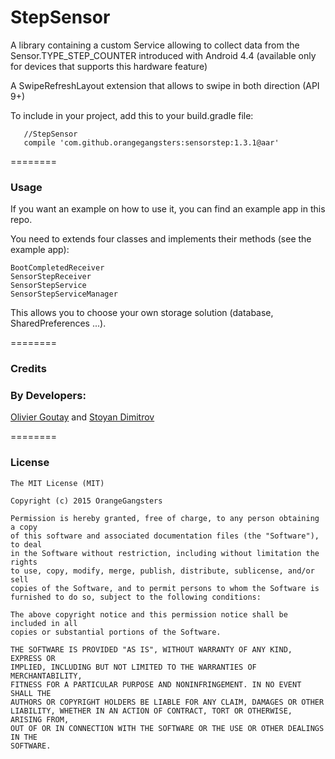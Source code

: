 # StepSensor
A library containing a custom Service allowing to collect data from the Sensor.TYPE_STEP_COUNTER introduced with Android 4.4 (available only for devices that supports this hardware feature)

A SwipeRefreshLayout extension that allows to swipe in both direction (API 9+)

To include in your project, add this to your build.gradle file:
```
   //StepSensor
   compile 'com.github.orangegangsters:sensorstep:1.3.1@aar'
```

========

### Usage

If you want an example on how to use it, you can find an example app in this repo.

You need to extends four classes and implements their methods (see the example app):
```
BootCompletedReceiver
SensorStepReceiver
SensorStepService
SensorStepServiceManager
```

This allows you to choose your own storage solution (database, SharedPreferences ...).

========

### Credits

### By Developers:
[Olivier Goutay](https://github.com/olivierg13) and [Stoyan Dimitrov](https://github.com/StoyanD)

========

### License

```
The MIT License (MIT)

Copyright (c) 2015 OrangeGangsters

Permission is hereby granted, free of charge, to any person obtaining a copy
of this software and associated documentation files (the "Software"), to deal
in the Software without restriction, including without limitation the rights
to use, copy, modify, merge, publish, distribute, sublicense, and/or sell
copies of the Software, and to permit persons to whom the Software is
furnished to do so, subject to the following conditions:

The above copyright notice and this permission notice shall be included in all
copies or substantial portions of the Software.

THE SOFTWARE IS PROVIDED "AS IS", WITHOUT WARRANTY OF ANY KIND, EXPRESS OR
IMPLIED, INCLUDING BUT NOT LIMITED TO THE WARRANTIES OF MERCHANTABILITY,
FITNESS FOR A PARTICULAR PURPOSE AND NONINFRINGEMENT. IN NO EVENT SHALL THE
AUTHORS OR COPYRIGHT HOLDERS BE LIABLE FOR ANY CLAIM, DAMAGES OR OTHER
LIABILITY, WHETHER IN AN ACTION OF CONTRACT, TORT OR OTHERWISE, ARISING FROM,
OUT OF OR IN CONNECTION WITH THE SOFTWARE OR THE USE OR OTHER DEALINGS IN THE
SOFTWARE.
```
